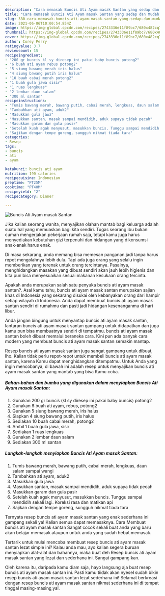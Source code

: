 ```yaml
---
description: "Cara memasak Buncis Ati Ayam masak Santan yang sedap dan Mudah Dibuat"
title: "Cara memasak Buncis Ati Ayam masak Santan yang sedap dan Mudah Dibuat"
slug: 330-cara-memasak-buncis-ati-ayam-masak-santan-yang-sedap-dan-mudah-dibuat
date: 2021-06-06T10:00:54.854Z
image: https://img-global.cpcdn.com/recipes/2743336e11f89bc7/680x482cq70/buncis-ati-ayam-masak-santan-foto-resep-utama.jpg
thumbnail: https://img-global.cpcdn.com/recipes/2743336e11f89bc7/680x482cq70/buncis-ati-ayam-masak-santan-foto-resep-utama.jpg
cover: https://img-global.cpcdn.com/recipes/2743336e11f89bc7/680x482cq70/buncis-ati-ayam-masak-santan-foto-resep-utama.jpg
author: Corey Perry
ratingvalue: 3.7
reviewcount: 15
recipeingredient:
- "200 gr buncis kl sy diresep ini pakai baby buncis potong2"
- "6 buah ati ayam rebus potong2"
- "5 siung bawang merah iris halus"
- "4 siung bawang putih iris halus"
- "10 buah cabai merah potong2"
- "1 buah gula jawa sisir"
- "1 ruas lengkuas"
- "2 lembar daun salam"
- "300 ml santan"
recipeinstructions:
- "Tumis bawang merah, bawang putih, cabai merah, lengkuas, daun salam sampai wangi"
- "Tambahkan ati ayam, aduk2"
- "Masukkan gula jawa"
- "Masukkan santan, masak sampai mendidih, aduk supaya tidak pecah"
- "Masukkan garam dan gula pasir"
- "Setelah kuah agak menyusut, masukkan buncis. Tunggu sampai mendidih sekali lagi. Koreksi rasa dan matikan api"
- "Sajikan dengan tempe goreng, sungguh nikmat tiada tara"
categories:
- Resep
tags:
- buncis
- ati
- ayam

katakunci: buncis ati ayam 
nutrition: 190 calories
recipecuisine: Indonesian
preptime: "PT25M"
cooktime: "PT40M"
recipeyield: "2"
recipecategory: Dinner

---
```



![Buncis Ati Ayam masak Santan](https://img-global.cpcdn.com/recipes/2743336e11f89bc7/680x482cq70/buncis-ati-ayam-masak-santan-foto-resep-utama.jpg)

Jika kalian seorang wanita, menyajikan olahan mantab bagi keluarga adalah suatu hal yang memuaskan bagi kita sendiri. Tugas seorang ibu bukan cuman mengerjakan pekerjaan rumah saja, tetapi kamu juga harus menyediakan kebutuhan gizi terpenuhi dan hidangan yang dikonsumsi anak-anak harus enak.

Di masa  sekarang, anda memang bisa memesan panganan jadi tanpa harus repot mengolahnya lebih dulu. Tapi ada juga orang yang selalu ingin memberikan yang terenak untuk orang tercintanya. Pasalnya, menghidangkan masakan yang dibuat sendiri akan jauh lebih higienis dan kita pun bisa menyesuaikan sesuai makanan kesukaan orang tercinta. 



Apakah anda merupakan salah satu penyuka buncis ati ayam masak santan?. Asal kamu tahu, buncis ati ayam masak santan merupakan sajian khas di Indonesia yang sekarang disukai oleh kebanyakan orang dari hampir setiap wilayah di Indonesia. Anda dapat membuat buncis ati ayam masak santan sendiri di rumahmu dan pasti jadi hidangan kesenanganmu di hari libur.

Anda jangan bingung untuk menyantap buncis ati ayam masak santan, lantaran buncis ati ayam masak santan gampang untuk didapatkan dan juga kamu pun bisa membuatnya sendiri di tempatmu. buncis ati ayam masak santan boleh dibuat memalui beraneka cara. Kini pun ada banyak cara modern yang membuat buncis ati ayam masak santan semakin mantap.

Resep buncis ati ayam masak santan juga sangat gampang untuk dibuat, lho. Kalian tidak perlu repot-repot untuk membeli buncis ati ayam masak santan, karena Kamu dapat menghidangkan ditempatmu. Untuk Anda yang ingin mencobanya, di bawah ini adalah resep untuk menyajikan buncis ati ayam masak santan yang mantab yang bisa Kamu coba.

<!--inarticleads1-->

##### Bahan-bahan dan bumbu yang digunakan dalam menyiapkan Buncis Ati Ayam masak Santan:

1. Gunakan 200 gr buncis (kl sy diresep ini pakai baby buncis) potong2
1. Gunakan 6 buah ati ayam, rebus, potong2
1. Gunakan 5 siung bawang merah, iris halus
1. Siapkan 4 siung bawang putih, iris halus
1. Sediakan 10 buah cabai merah, potong2
1. Ambil 1 buah gula jawa, sisir
1. Sediakan 1 ruas lengkuas
1. Gunakan 2 lembar daun salam
1. Sediakan 300 ml santan




<!--inarticleads2-->

##### Langkah-langkah menyiapkan Buncis Ati Ayam masak Santan:

1. Tumis bawang merah, bawang putih, cabai merah, lengkuas, daun salam sampai wangi
1. Tambahkan ati ayam, aduk2
1. Masukkan gula jawa
1. Masukkan santan, masak sampai mendidih, aduk supaya tidak pecah
1. Masukkan garam dan gula pasir
1. Setelah kuah agak menyusut, masukkan buncis. Tunggu sampai mendidih sekali lagi. Koreksi rasa dan matikan api
1. Sajikan dengan tempe goreng, sungguh nikmat tiada tara




Ternyata resep buncis ati ayam masak santan yang enak sederhana ini gampang sekali ya! Kalian semua dapat memasaknya. Cara Membuat buncis ati ayam masak santan Sangat cocok sekali buat anda yang baru akan belajar memasak ataupun untuk anda yang sudah hebat memasak.

Tertarik untuk mulai mencoba membuat resep buncis ati ayam masak santan lezat simple ini? Kalau anda mau, ayo kalian segera buruan menyiapkan alat-alat dan bahannya, maka buat deh Resep buncis ati ayam masak santan yang lezat dan sederhana ini. Sangat gampang kan. 

Oleh karena itu, daripada kamu diam saja, hayo langsung aja buat resep buncis ati ayam masak santan ini. Pasti kamu tiidak akan nyesel sudah bikin resep buncis ati ayam masak santan lezat sederhana ini! Selamat berkreasi dengan resep buncis ati ayam masak santan nikmat sederhana ini di tempat tinggal masing-masing,ya!.

